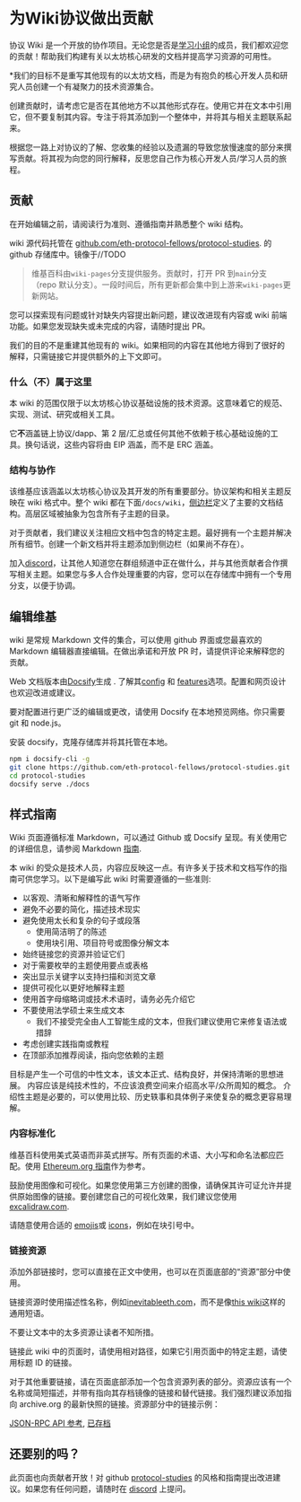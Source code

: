 # 为Wiki协议做出贡献

协议 Wiki 是一个开放的协作项目。无论您是否是[学习小组](study-group.md)的成员，我们都欢迎您的贡献！帮助我们构建有关以太坊核心研发的文档并提高学习资源的可用性。  

*我们的目标不是重写其他现有的以太坊文档，而是为有抱负的核心开发人员和研究人员创建一个有凝聚力的技术资源集合。

创建贡献时，请考虑它是否在其他地方不以其他形式存在。使用它并在文本中引用它，但不要复制其内容。专注于将其添加到一个整体中，并将其与相关主题联系起来。

根据您一路上对协议的了解、您收集的经验以及遗漏的导致您放慢速度的部分来撰写贡献。将其视为向您的同行解释，反思您自己作为核心开发人员/学习人员的旅程。

## 贡献

在开始编辑之前，请阅读行为准则、遵循指南并熟悉整个 wiki 结构。

wiki 源代码托管在 [github.com/eth-protocol-fellows/protocol-studies](https://github.com/eth-protocol-fellows/protocol-studies). 的 github 存储库中。镜像于//TODO

> 维基百科由`wiki-pages`分支提供服务。贡献时，打开 PR 到`main`分支（repo 默认分支）。一段时间后，所有更新都会集中到上游来`wiki-pages`更新网站。

您可以探索现有问题或针对缺失内容提出新问题，建议改进现有内容或 wiki 前端功能。如果您发现缺失或未完成的内容，请随时提出 PR。

我们的目的不是重建其他现有的 wiki。如果相同的内容在其他地方得到了很好的解释，只需链接它并提供额外的上下文即可。

### 什么（不）属于这里

本 wiki 的范围仅限于以太坊核心协议基础设施的技术资源。这意味着它的规范、实现、测试、研究或相关工具。

它**不**涵盖链上协议/dapp、第 2 层/汇总或任何其他不依赖于核心基础设施的工具。换句话说，这些内容将由 EIP 涵盖，而不是 ERC 涵盖。

### 结构与协作

该维基应该涵盖以太坊核心协议及其开发的所有重要部分。协议架构和相关主题反映在 wiki 格式中。整个 wiki 都在下面`/docs/wiki`，[侧边栏]((_sidebar.md))定义了主要的文档结构。高层区域被抽象为包含所有子主题的目录。

对于贡献者，我们建议关注相应文档中包含的特定主题。最好拥有一个主题并解决所有细节。创建一个新文档并将主题添加到侧边栏（如果尚不存在）。

加入[discord](https://discord.gg/epfsg)，让其他人知道您在群组频道中正在做什么，并与其他贡献者合作撰写相关主题。如果您与多人合作处理重要的内容，您可以在存储库中拥有一个专用分支，以便于协调。

## 编辑维基

wiki 是常规 Markdown 文件的集合，可以使用 github 界面或您最喜欢的 Markdown 编辑器直接编辑。在做出承诺和开放 PR 时，请提供评论来解释您的贡献。

Web 文档版本由[Docsify](https://docsify.js.org/)生成 . 了解其[config](https://docsify.js.org/#/configuration) 和 [features](https://docsify.js.org/#/plugins)选项。配置和网页设计也欢迎改进或建议。

要对配置进行更广泛的编辑或更改，请使用 Docsify 在本地预览网络。你只需要 git 和 node.js。

安装 docsify，克隆存储库并将其托管在本地。

```sh
npm i docsify-cli -g
git clone https://github.com/eth-protocol-fellows/protocol-studies.git
cd protocol-studies
docsify serve ./docs
```

## 样式指南

Wiki 页面遵循标准 Markdown，可以通过 Github 或 Docsify 呈现。有关使用它的详细信息，请参阅 Markdown [指南](https://www.markdownguide.org/).

本 wiki 的受众是技术人员，内容应反映这一点。有许多关于技术和文档写作的指南可供您学习。以下是编写此 wiki 时需要遵循的一些准则:

- 以客观、清晰和解释性的语气写作
- 避免不必要的简化，描述技术现实
- 避免使用太长和复杂的句子或段落
  - 使用简洁明了的陈述
  - 使用块引用、项目符号或图像分解文本
- 始终链接您的资源并验证它们
- 对于需要枚举的主题使用要点或表格
- 突出显示关键字以支持扫描和浏览文章
- 提供可视化以更好地解释主题
- 使用首字母缩略词或技术术语时，请务必先介绍它
- 不要使用法学硕士来生成文本
  - 我们不接受完全由人工智能生成的文本，但我们建议使用它来修复语法或措辞
- 考虑创建实践指南或教程
- 在顶部添加推荐阅读，指向您依赖的主题

目标是产生一个可信的中性文本，该文本正式、结构良好，并保持清晰的思想进展。
内容应该是纯技术性的，不应该浪费空间来介绍高水平/众所周知的概念。
介绍性主题是必要的，可以使用比较、历史轶事和具体例子来使复杂的概念更容易理解。

### 内容标准化

维基百科使用美式英语而非英式拼写。所有页面的术语、大小写和命名法都应匹配。使用 [Ethereum.org 指南](https://ethereum.org/contributing/style-guide/content-standardization)作为参考。

鼓励使用图像和可视化。如果您使用第三方创建的图像，请确保其许可证允许并提供原始图像的链接。要创建您自己的可视化效果，我们建议您使用 [excalidraw.com](https://github.com/excalidraw/excalidraw).

请随意使用合适的 [emojis](https://docsify.js.org/#/emoji?id=emoji)或 [icons](https://icongr.am/fontawesome)，例如在块引号中。

### 链接资源

添加外部链接时，您可以直接在正文中使用，也可以在页面底部的“资源”部分中使用。

链接资源时使用描述性名称，例如[inevitableeth.com](https://inevitableeth.com/)，而不是像[this wiki](https://inevitableeth.com/)这样的通用短语。

不要让文本中的太多资源让读者不知所措。

链接此 wiki 中的页面时，请使用相对路径，如果它引用页面中的特定主题，请使用标题 ID 的链接。

对于其他重要链接，请在页面底部添加一个包含资源列表的部分。资源应该有一个名称或简短描述，并带有指向其存档镜像的链接和替代链接。我们强烈建议添加指向 archive.org 的最新快照的链接。资源部分中的链接示例：

[JSON-RPC API 参考](https://ethereum.org/en/developers/docs/apis/json-rpc), [已存档](https://web.archive.org/web/20240117035335/https://ethereum.org/en/developers/docs/apis/json-rpc)

## 还要别的吗？

此页面也向贡献者开放！对 github [protocol-studies](https://github.com/eth-protocol-fellows/protocol-studies) 的风格和指南提出改进建议。如果您有任何问题，请随时在 [discord](https://discord.gg/epfsg) 上提问。

